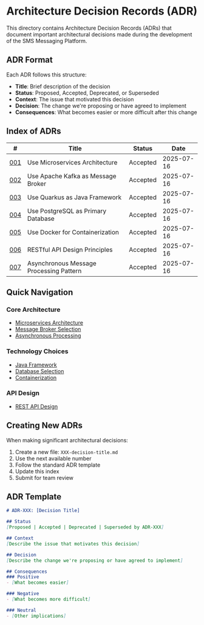 # Architecture Decision Records (ADR)

This directory contains Architecture Decision Records (ADRs) that document important architectural decisions made during the development of the SMS Messaging Platform.

## ADR Format

Each ADR follows this structure:
- **Title**: Brief description of the decision
- **Status**: Proposed, Accepted, Deprecated, or Superseded
- **Context**: The issue that motivated this decision
- **Decision**: The change we're proposing or have agreed to implement
- **Consequences**: What becomes easier or more difficult after this change

## Index of ADRs

| # | Title | Status | Date |
|---|-------|--------|------|
| [001](001-microservices-architecture.md) | Use Microservices Architecture | Accepted | 2025-07-16 |
| [002](002-kafka-message-broker.md) | Use Apache Kafka as Message Broker | Accepted | 2025-07-16 |
| [003](003-quarkus-framework.md) | Use Quarkus as Java Framework | Accepted | 2025-07-16 |
| [004](004-postgresql-database.md) | Use PostgreSQL as Primary Database | Accepted | 2025-07-16 |
| [005](005-docker-containerization.md) | Use Docker for Containerization | Accepted | 2025-07-16 |
| [006](006-rest-api-design.md) | RESTful API Design Principles | Accepted | 2025-07-16 |
| [007](007-async-processing-pattern.md) | Asynchronous Message Processing Pattern | Accepted | 2025-07-16 |

## Quick Navigation

### Core Architecture
- [Microservices Architecture](001-microservices-architecture.md)
- [Message Broker Selection](002-kafka-message-broker.md)
- [Asynchronous Processing](007-async-processing-pattern.md)

### Technology Choices
- [Java Framework](003-quarkus-framework.md)
- [Database Selection](004-postgresql-database.md)
- [Containerization](005-docker-containerization.md)

### API Design
- [REST API Design](006-rest-api-design.md)

## Creating New ADRs

When making significant architectural decisions:

1. Create a new file: `XXX-decision-title.md`
2. Use the next available number
3. Follow the standard ADR template
4. Update this index
5. Submit for team review

## ADR Template

```markdown
# ADR-XXX: [Decision Title]

## Status
[Proposed | Accepted | Deprecated | Superseded by ADR-XXX]

## Context
[Describe the issue that motivates this decision]

## Decision
[Describe the change we're proposing or have agreed to implement]

## Consequences
### Positive
- [What becomes easier]

### Negative  
- [What becomes more difficult]

### Neutral
- [Other implications]
```

